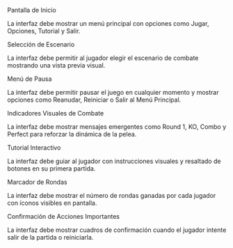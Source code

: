 Pantalla de Inicio

La interfaz debe mostrar un menú principal con opciones como Jugar, Opciones, Tutorial y Salir.

Selección de Escenario

La interfaz debe permitir al jugador elegir el escenario de combate mostrando una vista previa visual.

Menú de Pausa

La interfaz debe permitir pausar el juego en cualquier momento y mostrar opciones como Reanudar, Reiniciar o Salir al Menú Principal.

Indicadores Visuales de Combate

La interfaz debe mostrar mensajes emergentes como Round 1, KO, Combo y Perfect para reforzar la dinámica de la pelea.

Tutorial Interactivo

La interfaz debe guiar al jugador con instrucciones visuales y resaltado de botones en su primera partida.

Marcador de Rondas

La interfaz debe mostrar el número de rondas ganadas por cada jugador con íconos visibles en pantalla.

Confirmación de Acciones Importantes

La interfaz debe mostrar cuadros de confirmación cuando el jugador intente salir de la partida o reiniciarla.
